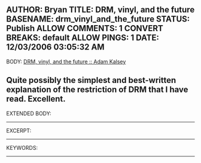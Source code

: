 AUTHOR: Bryan
TITLE: DRM, vinyl, and the future
BASENAME: drm_vinyl_and_the_future
STATUS: Publish
ALLOW COMMENTS: 1
CONVERT BREAKS: __default__
ALLOW PINGS: 1
DATE: 12/03/2006 03:05:32 AM
-----
BODY:
<a title="DRM, vinyl, and the future :: Adam Kalsey" href="http://kalsey.com/2006/11/drm_vinyl_and_the_future/">DRM, vinyl, and the future :: Adam Kalsey</a>

Quite possibly the simplest and best-written explanation of the restriction of DRM that I have read. Excellent.
-----
EXTENDED BODY:

-----
EXCERPT:

-----
KEYWORDS:

-----



